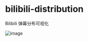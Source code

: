 # bilibili-distribution
Bilibili 弹幕分布可视化

![image](https://cloud.githubusercontent.com/assets/1709072/20557710/9273edf2-b1a7-11e6-9dd2-74ba838b7890.png)

